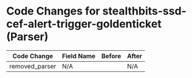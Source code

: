 # Code Changes for stealthbits-ssd-cef-alert-trigger-goldenticket (Parser)

| Code Change | Field Name | Before | After |
|-------------|------------|--------|-------|
| removed_parser | N/A |  | N/A |